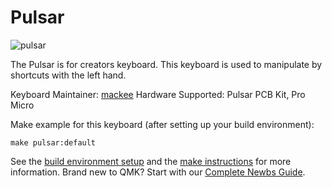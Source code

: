 # Pulsar

![pulsar](https://i.imgur.com/c1mEFdP.jpg)

The Pulsar is for creators keyboard. This keyboard is used to manipulate by shortcuts with the left hand.

Keyboard Maintainer: [mackee](https://github.com/mackee)
Hardware Supported: Pulsar PCB Kit, Pro Micro

Make example for this keyboard (after setting up your build environment):

    make pulsar:default

See the [build environment setup](https://docs.qmk.fm/#/getting_started_build_tools) and the [make instructions](https://docs.qmk.fm/#/getting_started_make_guide) for more information. Brand new to QMK? Start with our [Complete Newbs Guide](https://docs.qmk.fm/#/newbs).
